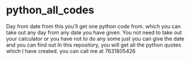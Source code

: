 # python_all_codes


Day from date from this you'll get one python code from. which you can take out any day from any date you have given. You not need to take out your calculator or you have not to do any some just you can give the date and you can find out
In this repository, you will get all the python quotes which I have created.
you can call me at 7631805426

